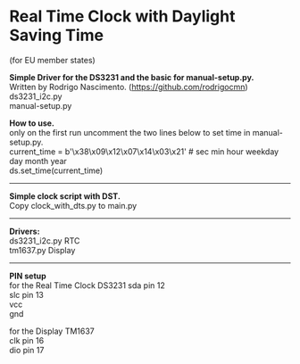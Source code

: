 # Real Time Clock with Daylight Saving Time  #
(for EU member states) 

**Simple Driver for the DS3231 and the basic for manual-setup.py.**      
Written by Rodrigo Nascimento. (https://github.com/rodrigocmn)   
ds3231_i2c.py   
manual-setup.py

**How to use.**     
only on the first run uncomment the two lines below to set time in manual-setup.py.  
current_time = b'\x38\x09\x12\x07\x14\x03\x21' # sec min hour weekday day month year   
ds.set_time(current_time)

-------------------------------------------------------------------------------------
**Simple clock script with DST.**  
Copy clock_with_dts.py to main.py

-------------------------------------------------------------------------------------
**Drivers:**  
ds3231_i2c.py RTC  
tm1637.py     Display  

-------------------------------------------------------------------------------------
**PIN setup**  
for the Real Time Clock DS3231
sda pin 12  
slc pin 13  
vcc  
gnd  

for the Display TM1637  
clk pin 16  
dio pin 17  





